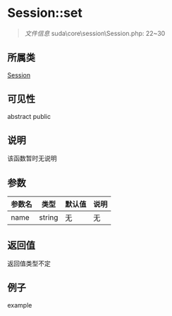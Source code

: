 # Session::set

> *文件信息* suda\core\session\Session.php: 22~30
## 所属类 

[Session](../Session.md)

## 可见性

abstract  public  
## 说明

该函数暂时无说明

## 参数

| 参数名 | 类型 | 默认值 | 说明 |
|--------|-----|-------|-------|
| name |  string | 无 | 无 |

## 返回值
返回值类型不定

## 例子

example